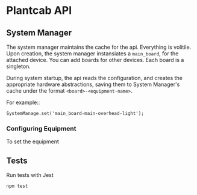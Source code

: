 # Plantcab API

## System Manager

The system manager maintains the cache for the api. Everything is volitile. Upon creation, the system manager instansiates a `main_board`, for the attached device. You can add boards for other devices. Each board is a singleton.

During system startup, the api reads the configuration, and creates the appropriate hardware abstractions, saving them to System Manager's cache under the format `<board>-<equipment-name>`.

For example::

```
SystemManage.set('main_board-main-overhead-light');
```

### Configuring Equipment

To set the equipment

## Tests

Run tests with Jest

```
npm test
```
